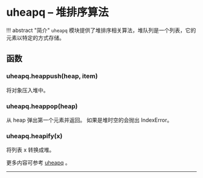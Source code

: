# **uheapq** – 堆排序算法

!!! abstract "简介"
    `uheapq` 模块提供了堆排序相关算法，堆队列是一个列表，它的元素以特定的方式存储。

## 函数

### **uheapq.heappush**(heap, item)  
将对象压入堆中。

### **uheapq.heappop**(heap)  
从 heap 弹出第一个元素并返回。 如果是堆时空的会抛出 IndexError。

### **uheapq.heapify**(x)  
将列表 x 转换成堆。

更多内容可参考 [uheapq](http://docs.micropython.org/en/latest/pyboard/library/uheapq.html)  。

----------